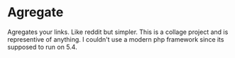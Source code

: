 # Agregate

Agregates your links. Like reddit but simpler. This is a collage project and is representive of anything. I couldn't use a modern php framework since its supposed to run on 5.4. 